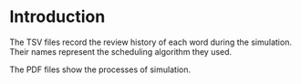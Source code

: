 # Introduction

The TSV files record the review history of each word during the simulation. Their names represent the scheduling algorithm they used.

The PDF files show the processes of simulation.